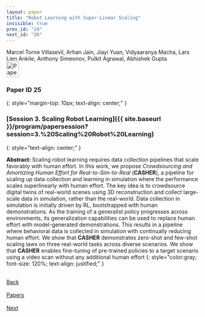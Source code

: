```yaml
---
layout: paper
title: "Robot Learning with Super-Linear Scaling"
invisible: true
prev_id: "24"
next_id: "26"
---
```

<div class="paper-authors">
  <div class="paper-author-box">
    <div class="paper-author-name">Marcel Torne Villasevil, Arhan Jain, Jiayi Yuan, Vidyaaranya Macha, Lars Lien Ankile, Anthony Simeonov, Pulkit Agrawal, Abhishek Gupta</div>
    <div class="paper-author-uni"></div>
  </div>
</div>

<div class="paper-pdf">
  <div>
    <a href="https://www.roboticsproceedings.org/rss21/p025.pdf" title="Download PDF" target="_blank">
      <img src="{{ site.baseurl }}/images/paper_link_cardinal_red.png" alt="Paper PDF" width="33" height="40" />
    </a>
  </div>
</div>

### Paper ID 25
{: style="margin-top: 10px; text-align: center;" }

### [Session 3. Scaling Robot Learning]({{ site.baseurl }}/program/papersession?session=3.%20Scaling%20Robot%20Learning)
{: style="text-align: center;" }

<b style="color: black;">Abstract: </b>Scaling robot learning requires data collection pipelines that scale favorably with human effort. In this work, we propose *Crowdsourcing and Amortizing Human Effort for Real-to-Sim-to-Real* (**CASHER**), a pipeline for scaling up data collection and learning in simulation where the performance scales superlinearly with human effort. The key idea is to crowdsource digital twins of real-world scenes using 3D reconstruction and collect large-scale data in simulation, rather than the real-world. Data collection in simulation is initially driven by RL, bootstrapped with human demonstrations. As the training of a generalist policy progresses across environments, its generalization capabilities can be used to replace human effort with model-generated demonstrations. This results in a pipeline where behavioral data is collected in simulation with continually reducing human effort. We show that **CASHER** demonstrates zero-shot and few-shot scaling laws on three real-world tasks across diverse scenarios. We show that **CASHER** enables fine-tuning of pre-trained policies to a target scenario using a video scan without any additional human effort
{: style="color:gray; font-size: 120%; text-align: justified;" }

<div class="paper-menu">
  <div class="paper-menu-inner">
    <a href="{{ site.baseurl }}/program/papers/24/" title="Previous Paper">
            <div class="paper-menu-icon">
                <i class="fa fa-chevron-left"></i><br>
                <span class="paper-menu-label">Back</span>
            </div>
        </a>
    <a href="{{ site.baseurl }}/program/papers" title="All Papers">
      <div class="paper-menu-icon">
        <i class="fa fa-list"></i><br>
        <span class="paper-menu-label">Papers</span>
      </div>
    </a>
    <a href="{{ site.baseurl }}/program/papers/26/" title="Next Paper">
            <div class="paper-menu-icon">
                <i class="fa fa-chevron-right"></i><br>
                <span class="paper-menu-label">Next</span>
            </div>
        </a>
  </div>
</div>
